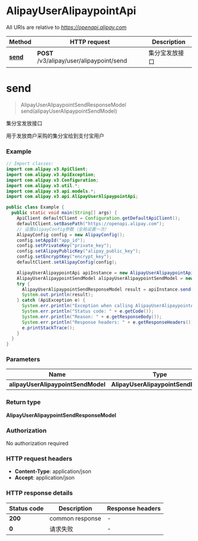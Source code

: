 # AlipayUserAlipaypointApi

All URIs are relative to *https://openapi.alipay.com*

| Method | HTTP request | Description |
|------------- | ------------- | -------------|
| [**send**](AlipayUserAlipaypointApi.md#send) | **POST** /v3/alipay/user/alipaypoint/send | 集分宝发放接口 |


<a name="send"></a>
# **send**
> AlipayUserAlipaypointSendResponseModel send(alipayUserAlipaypointSendModel)

集分宝发放接口

用于发放商户采购的集分宝给到支付宝用户

### Example
```java
// Import classes:
import com.alipay.v3.ApiClient;
import com.alipay.v3.ApiException;
import com.alipay.v3.Configuration;
import com.alipay.v3.util.*;
import com.alipay.v3.api.models.*;
import com.alipay.v3.api.AlipayUserAlipaypointApi;

public class Example {
  public static void main(String[] args) {
    ApiClient defaultClient = Configuration.getDefaultApiClient();
    defaultClient.setBasePath("https://openapi.alipay.com");
    // 设置alipayConfig参数（全局设置一次）
    AlipayConfig config = new AlipayConfig();
    config.setAppId("app_id");
    config.setPrivateKey("private_key");
    config.setAlipayPublicKey("alipay_public_key");
    config.setEncryptKey("encrypt_key");
    defaultClient.setAlipayConfig(config);

    AlipayUserAlipaypointApi apiInstance = new AlipayUserAlipaypointApi(defaultClient);
    AlipayUserAlipaypointSendModel alipayUserAlipaypointSendModel = new AlipayUserAlipaypointSendModel(); // AlipayUserAlipaypointSendModel | 
    try {
      AlipayUserAlipaypointSendResponseModel result = apiInstance.send(alipayUserAlipaypointSendModel);
      System.out.println(result);
    } catch (ApiException e) {
      System.err.println("Exception when calling AlipayUserAlipaypointApi#send");
      System.err.println("Status code: " + e.getCode());
      System.err.println("Reason: " + e.getResponseBody());
      System.err.println("Response headers: " + e.getResponseHeaders());
      e.printStackTrace();
    }
  }
}
```

### Parameters

| Name | Type | Description  | Notes |
|------------- | ------------- | ------------- | -------------|
| **alipayUserAlipaypointSendModel** | **AlipayUserAlipaypointSendModel**|  | [optional] |

### Return type

**AlipayUserAlipaypointSendResponseModel**

### Authorization

No authorization required

### HTTP request headers

 - **Content-Type**: application/json
 - **Accept**: application/json

### HTTP response details
| Status code | Description | Response headers |
|-------------|-------------|------------------|
| **200** | common response |  -  |
| **0** | 请求失败 |  -  |

